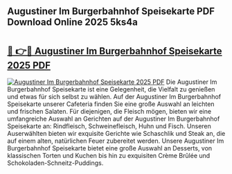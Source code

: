 ## Augustiner Im Burgerbahnhof Speisekarte PDF Download Online 2025 5ks4a

# <h2><a href="http://gcaclf.nevu.top/?p=Augustiner+Im+Burgerbahnhof+Speisekarte">🔗 👉🔴 Augustiner Im Burgerbahnhof Speisekarte 2025 PDF</a></h2>

[![Augustiner Im Burgerbahnhof Speisekarte 2025 PDF](https://i.imgur.com/dBaPXMq.png)](http://gcaclf.nevu.top/?p=Augustiner+Im+Burgerbahnhof+Speisekarte)
Die Augustiner Im Burgerbahnhof Speisekarte ist eine Gelegenheit, die Vielfalt zu genießen und etwas für sich selbst zu wählen. Auf der Augustiner Im Burgerbahnhof Speisekarte unserer Cafeteria finden Sie eine große Auswahl an leichten und frischen Salaten. Für diejenigen, die Fleisch mögen, bieten wir eine umfangreiche Auswahl an Gerichten auf der Augustiner Im Burgerbahnhof Speisekarte an: Rindfleisch, Schweinefleisch, Huhn und Fisch. Unseren Auserwählten bieten wir exquisite Gerichte wie Schaschlik und Steak an, die auf einem alten, natürlichen Feuer zubereitet werden. Unsere Augustiner Im Burgerbahnhof Speisekarte bietet eine große Auswahl an Desserts, von klassischen Torten und Kuchen bis hin zu exquisiten Crème Brûlée und Schokoladen-Schneitz-Puddings.
